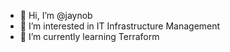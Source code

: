 - 👋 Hi, I’m @jaynob
- 👀 I’m interested in IT Infrastructure Management
- 🌱 I’m currently learning Terraform

<!---
jaynob/jaynob is a ✨ special ✨ repository because its `README.md` (this file) appears on your GitHub profile.
You can click the Preview link to take a look at your changes.
--->
